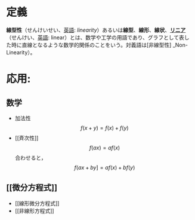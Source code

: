 # 定義
**線型性**（せんけいせい、[英語](https://ja.wikipedia.org/wiki/%E8%8B%B1%E8%AA%9E "英語"): _linearity_）あるいは**線型**、**線形**、**線状**、**[リニア](https://ja.wikipedia.org/wiki/%E3%83%AA%E3%83%8B%E3%82%A2 "リニア")**（せんけい、[英語](https://ja.wikipedia.org/wiki/%E8%8B%B1%E8%AA%9E "英語"): linear）とは、数学や工学の用語であり、グラフとして表した時に直線となるような数学的関係のことをいう。対義語は[非線型性] _Non-Linearity）。

# 応用:
## 数学
- 加法性
	$$f(x+y)=f(x)+f(y)$$
- [[斉次性]]
	$$f(ax)=af(x)$$
合わせると，
$$f(ax+by]=af(x)+bf(y)
$$

## [[微分方程式]]
- [[線形微分方程式]]
- [[非線形方程式]]
